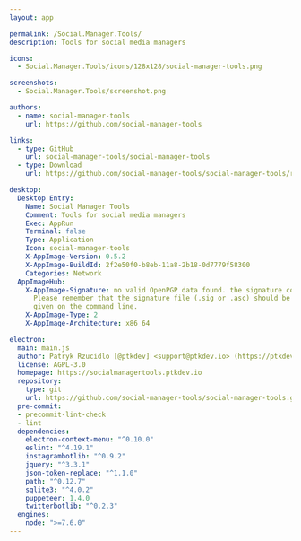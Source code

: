 ```yaml
---
layout: app

permalink: /Social.Manager.Tools/
description: Tools for social media managers

icons:
  - Social.Manager.Tools/icons/128x128/social-manager-tools.png

screenshots:
  - Social.Manager.Tools/screenshot.png

authors:
  - name: social-manager-tools
    url: https://github.com/social-manager-tools

links:
  - type: GitHub
    url: social-manager-tools/social-manager-tools
  - type: Download
    url: https://github.com/social-manager-tools/social-manager-tools/releases

desktop:
  Desktop Entry:
    Name: Social Manager Tools
    Comment: Tools for social media managers
    Exec: AppRun
    Terminal: false
    Type: Application
    Icon: social-manager-tools
    X-AppImage-Version: 0.5.2
    X-AppImage-BuildId: 2f2e50f0-b8eb-11a8-2b18-0d7779f58300
    Categories: Network
  AppImageHub:
    X-AppImage-Signature: no valid OpenPGP data found. the signature could not be verified.
      Please remember that the signature file (.sig or .asc) should be the first file
      given on the command line.
    X-AppImage-Type: 2
    X-AppImage-Architecture: x86_64

electron:
  main: main.js
  author: Patryk Rzucidlo [@ptkdev] <support@ptkdev.io> (https://ptkdev.it)
  license: AGPL-3.0
  homepage: https://socialmanagertools.ptkdev.io
  repository:
    type: git
    url: https://github.com/social-manager-tools/social-manager-tools.git
  pre-commit:
  - precommit-lint-check
  - lint
  dependencies:
    electron-context-menu: "^0.10.0"
    eslint: "^4.19.1"
    instagrambotlib: "^0.9.2"
    jquery: "^3.3.1"
    json-token-replace: "^1.1.0"
    path: "^0.12.7"
    sqlite3: "^4.0.2"
    puppeteer: 1.4.0
    twitterbotlib: "^0.2.3"
  engines:
    node: ">=7.6.0"
---
```

